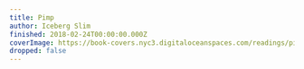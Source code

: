 ```yaml
---
title: Pimp
author: Iceberg Slim
finished: 2018-02-24T00:00:00.000Z
coverImage: https://book-covers.nyc3.digitaloceanspaces.com/readings/pimp-01.jpg
dropped: false
---
```


